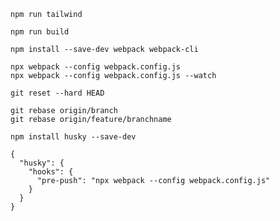 ``` run tailwind
npm run tailwind
```
``` run build
npm run build
```


``` install webpack
npm install --save-dev webpack webpack-cli
```
``` run webpack
npx webpack --config webpack.config.js
npx webpack --config webpack.config.js --watch
```


``` git # This will discard all unstaged changes
git reset --hard HEAD

```

``` git
git rebase origin/branch
git rebase origin/feature/branchname
```


``` Using npm scripts and husky for Git Hooks
npm install husky --save-dev
```

``` Add a husky field to your package.json to run the webpack command before every push:
{
  "husky": {
    "hooks": {
      "pre-push": "npx webpack --config webpack.config.js"
    }
  }
}

```
